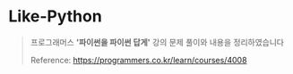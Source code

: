 # Like-Python

> 프로그래머스 **'파이썬을 파이썬 답게'** 강의 문제 풀이와 내용을 정리하였습니다  
>   
> Reference: https://programmers.co.kr/learn/courses/4008
